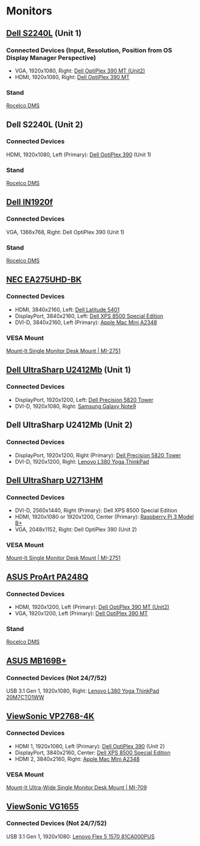 # Monitors

## [Dell S2240L](https://www.dell.com/support/home/us/en/04/product-support/product/dell-s2240l/overview) (Unit 1)

### Connected Devices (Input, Resolution, Position from OS Display Manager Perspective)

* VGA, 1920x1080, Right: [Dell OptiPlex 390 MT (Unit2)](https://github.com/jdrch/Hardware/blob/master/Dell%20OptiPlex%20390-1%20MT.md#external-monitors)
* HDMI, 1920x1080, Right: [Dell OptiPlex 390 MT](https://github.com/jdrch/Hardware/blob/master/Dell%20OptiPlex%20390%20MT.md#external-monitors)

### Stand

[Rocelco DMS](https://rocelco.com/product/dms-dual-monitor-stand)

## Dell S2240L (Unit 2)

### Connected Devices 

HDMI, 1920x1080, Left (Primary): [Dell OptiPlex 390](https://github.com/jdrch/Hardware/blob/master/Dell%20OptiPlex%20390%20SFF.md#external-monitors) (Unit 1)

### Stand

[Rocelco DMS](https://rocelco.com/product/dms-dual-monitor-stand)

## [Dell IN1920f](https://www.dell.com/support/home/us/en/04/product-support/product/dell-in1920/docs)

### Connected Devices 

VGA, 1366x768, Right: Dell OptiPlex 390 (Unit 1)

### Stand

[Rocelco DMS](https://github.com/jdrch/Hardware/blob/master/Monitors.md#stand-1)

## [NEC EA275UHD-BK](https://www.necdisplay.com/p/ea275uhd-bk)

### Connected Devices 

* HDMI, 3840x2160, Left: [Dell Latitude 5401](https://github.com/jdrch/Hardware/blob/master/Mine:%20No/Dell%20Latitude%205401.md#external-monitors)
* DisplayPort, 3840x2160, Left: [Dell XPS 8500 Special Edition](https://github.com/jdrch/Hardware/blob/master/Dell%20XPS%208500%20Special%20Edition.md#external-monitors)
* DVI-D, 3840x2160, Left (Primary): [Apple Mac Mini A2348](https://github.com/jdrch/Hardware/blob/master/Apple%20Mac%20Mini%20A2348.md#external-monitors)

### VESA Mount

[Mount-It Single Monitor Desk Mount | MI-2751](https://mount-it.com/collections/monitor-mounts/products/mount-it-universal-single-monitor-desk-mount-mi-2751)

## [Dell UltraSharp U2412Mb](https://downloads.dell.com/Manuals/all-products/esuprt_display_projector/esuprt_Display/dell-u2412m_User%27s-Guide_en-us.pdf) (Unit 1)

### Connected Devices 

* DisplayPort, 1920x1200, Left: [Dell Precision 5820 Tower](https://github.com/jdrch/Hardware/blob/master/Mine-%20No/Dell%20Precision%205820%20Tower.md#external-monitors)
* DVI-D, 1920x1080, Right: [Samsung Galaxy Note9](https://github.com/jdrch/Hardware/blob/master/Samsung%20Galaxy%20Note9.md#external-monitors)

## Dell UltraSharp U2412Mb (Unit 2)

### Connected Devices 

* DisplayPort, 1920x1200, Right (Primary): [Dell Precision 5820 Tower](https://github.com/jdrch/Hardware/blob/master/Mine-%20No/Dell%20Precision%205820%20Tower.md#external-monitors)
* DVI-D, 1920x1200, Right: [Lenovo L380 Yoga ThinkPad](https://github.com/jdrch/Hardware/blob/master/Lenovo%20L380%20Yoga%20ThinkPad%2020M7CTO1WW.md#external-monitors)

## [Dell UltraSharp U2713HM](https://www.dell.com/support/home/us/en/04/product-support/product/dell-u2713hm/docs)

### Connected Devices 

* DVI-D, 2560x1440, Right (Primary): Dell XPS 8500 Special Edition
* HDMI, 1920x1080 or 1920x1200, Center (Primary): [Raspberry Pi 3 Model B+](https://github.com/jdrch/Hardware/blob/master/Raspberry%20Pi%203%20Model%20B+.md#external-monitors)
* VGA, 2048x1152, Right: Dell OptiPlex 390 (Unit 2)

### VESA Mount

[Mount-It Single Monitor Desk Mount | MI-2751](https://mount-it.com/collections/monitor-mounts/products/mount-it-universal-single-monitor-desk-mount-mi-2751)

## [ASUS ProArt PA248Q](https://www.asus.com/us/Monitors/ProArt-PA248Q)

### Connected Devices 

* HDMI, 1920x1200, Left (Primary): [Dell OptiPlex 390 MT (Unit2)](https://github.com/jdrch/Hardware/blob/master/Dell%20OptiPlex%20390-1%20MT.md#external-monitors)
* VGA, 1920x1200, Left (Primary): [Dell OptiPlex 390 MT](https://github.com/jdrch/Hardware/blob/master/Dell%20OptiPlex%20390%20MT.md#external-monitors)

### Stand

[Rocelco DMS](https://github.com/jdrch/Hardware/blob/master/Monitors.md#stand)

## [ASUS MB169B+](https://www.asus.com/us/Monitors/MB169BPlus/)

### Connected Devices (Not 24/7/52)

USB 3.1 Gen 1, 1920x1080, Right: [Lenovo L380 Yoga ThinkPad 20M7CTO1WW](https://github.com/jdrch/Hardware/blob/master/Lenovo%20L380%20Yoga%20ThinkPad%2020M7CTO1WW.md#external-monitors)

## [ViewSonic VP2768-4K](https://www.viewsonic.com/us/products/shop/monitors/vp2768-4k.html)

### Connected Devices

* HDMI 1, 1920x1080, Left (Primary): [Dell OptiPlex 390](https://github.com/jdrch/Hardware/blob/master/Dell%20OptiPlex%20390-1%20SFF.md#external-monitors) (Unit 2)
* DisplayPort, 3840x2160, Center: [Dell XPS 8500 Special Edition](https://github.com/jdrch/Hardware/blob/master/Dell%20XPS%208500%20Special%20Edition.md#external-monitors)
* HDMI 2, 3840x2160, Right: [Apple Mac Mini A2348](https://github.com/jdrch/Hardware/blob/master/Apple%20Mac%20Mini%20A2348.md#external-monitors)

### VESA Mount

[Mount-It Ultra-Wide Single Monitor Desk Mount | MI-709](https://mount-it.com/collections/monitor-mounts/products/mount-it-ultrawide-single-monitor-desk-mount-mi-709)

## [ViewSonic VG1655](https://www.viewsonic.com/us/vg1655.html)

### Connected Devices (Not 24/7/52)

USB 3.1 Gen 1, 1920x1080: [Lenovo Flex 5 1570 81CA000PUS](https://github.com/jdrch/Hardware/blob/master/Lenovo%20Flex%205%201570%2081CA000PUS.md#external-monitors)
